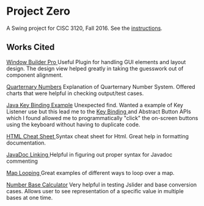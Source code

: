 # Project Zero

A Swing project for CISC 3120, Fall 2016. See the [instructions](http://bc-cisc3120-f16.github.io/project1).

## Works Cited 

 



 <p><a href="http://www.eclipse.org/windowbuilder/">Window Builder Pro </a>
Useful Plugin for handling GUI elements and layout design. The design view helped greatly in taking the guesswork out of component alignment. 
 </p>
 
 <p><a href="https://en.wikipedia.org/wiki/Quaternary_numeral_system"> Quarternary Numbers</a> Explanation of Quarternary Number System. Offered charts that were helpful in checking output/test cases.
 </p>

 <p><a href="http://stackoverflow.com/questions/27283908/java-jbutton-keylistener"> Java Key Binding Example</a> Unexpected find. Wanted a example of Key Listener use but this lead me to the <a href="https://docs.oracle.com/javase/tutorial/uiswing/misc/keybinding.html">Key Binding </a> and <a hrefd="https://docs.oracle.com/javase/7/docs/api/javax/swing/AbstractButton.html"> Abstract Button</a> APIs which I found allowed me to programmatically "click" the on-screen buttons using the keyboard without having to duplicate code.
 </p> 
 
 <a href ="https://www.wired.com/2010/02/html_cheatsheet/"> HTML Cheat Sheet </a>
Syntax cheat sheet for Html. Great help in formatting documentation.


<a href= "http://corochann.com/get-to-know-coding-rule-of-javadoc-in-10-mins-366.html#see">JavaDoc Linking </a>Helpful in figuring out proper syntax for Javadoc commenting

<a href="http://www.java67.com/2014/05/3-examples-to-loop-map-in-java-foreach.html"> Map Looping </a> Great examples of different ways to loop over a map.

<a href="http://www.cleavebooks.co.uk/scol/calnumba.htm"> Number Base Calculator</a> Very helpful in testing Jslider and base conversion cases. Allows user to see representation of a specific value in multiple bases at one time.